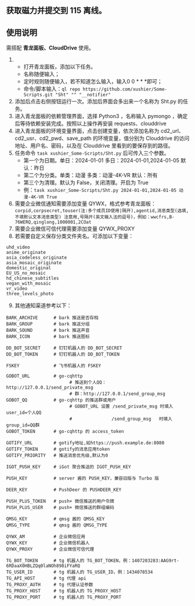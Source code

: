 ## 获取磁力并提交到 115 离线。

## 使用说明
需搭配 **青龙面板、CloudDrive** 使用。
1. - 打开青龙面板，添加以下任务。
   - 名称随便输入；
   - 定时规则随便输入，若不知道怎么输入，输入0 0 * * *即可；
   - 命令/脚本输入：`ql repo https://github.com/xushier/Some-Scripts.git "Sht" "" "__notifier"`
2. 添加后点击右侧按钮运行一次。添加后界面会多出来一个名称为 Sht.py 的任务。
3. 进入青龙面板的依赖管理界面，选择 Python3 ，名称输入 pymongo ，确定后等待依赖安装完成。按照以上操作再安装 requests、clouddrive
4. 进入青龙面板的环境变量界面，点击创建变量，依次添加名称为 cd2_url、cd2_usr、cd2_pwd、save_path 的环境变量，值分别为 Clouddrive 的访问地址、用户名、密码，以及在 Clouddrive 里看到的要保存到的路径。
5. 任务命令 `task xushier_Some-Scripts/Sht.py` 后可传入三个参数。 
   - 第一个为日期。单日：2024-01-01     多日：2024-01-01,2024-01-05    默认：昨日
   - 第二个为分类。单类：动漫           多类：动漫-4K-VR                默认：所有
   - 第三个为清理。默认为 False，关闭清理。开启为 True
   - 例：`task xushier_Some-Scripts/Sht.py 2024-01-01,2024-01-05 动漫-4K-VR True`
6. 需要企业微信通知需要添加变量 QYWX，格式参考青龙面板：`corpid,corpsecret,touser(注:多个成员ID使用|隔开),agentid,消息类型(选填,不填默认文本消息类型) 注意用,号隔开(英文输入法的逗号)，例如：wwcfrs,B-76WERQ,qinglong,1000001,2COat`
7. 需要企业微信可信代理需要添加变量 QYWX_PROXY
8. 若需要自定义保存分类文件夹名。可添加以下变量：
```
uhd_video
anime_originate
asia_codeless_originate
asia_mosaic_originate
domestic_original
EU_US_no_mosaic
hd_chinese_subtitles
vegan_with_mosaic
vr_video
three_levels_photo
```
9. 其他通知渠道参考以下：
```BARK_PUSH         # bark IP 或设备码，例：https://api.day.app/DxHcxxxxxRxxxxxxcm/
BARK_ARCHIVE      # bark 推送是否存档
BARK_GROUP        # bark 推送分组
BARK_SOUND        # bark 推送声音
BARK_ICON         # bark 推送图标

DD_BOT_SECRET     # 钉钉机器人的 DD_BOT_SECRET
DD_BOT_TOKEN      # 钉钉机器人的 DD_BOT_TOKEN

FSKEY             # 飞书机器人的 FSKEY

GOBOT_URL         # go-cqhttp
                        # 推送到个人QQ：http://127.0.0.1/send_private_msg
                        # 群：http://127.0.0.1/send_group_msg
GOBOT_QQ          # go-cqhttp 的推送群或用户
                        # GOBOT_URL 设置 /send_private_msg 时填入 user_id=个人QQ
                        #               /send_group_msg   时填入 group_id=QQ群
GOBOT_TOKEN       # go-cqhttp 的 access_token

GOTIFY_URL        # gotify地址,如https://push.example.de:8080
GOTIFY_TOKEN      # gotify的消息应用token
GOTIFY_PRIORITY   # 推送消息优先级,默认为0

IGOT_PUSH_KEY     # iGot 聚合推送的 IGOT_PUSH_KEY

PUSH_KEY          # server 酱的 PUSH_KEY，兼容旧版与 Turbo 版

DEER_KEY          # PushDeer 的 PUSHDEER_KEY

PUSH_PLUS_TOKEN   # push+ 微信推送的用户令牌
PUSH_PLUS_USER    # push+ 微信推送的群组编码

QMSG_KEY          # qmsg 酱的 QMSG_KEY
QMSG_TYPE         # qmsg 酱的 QMSG_TYPE

QYWX_AM           # 企业微信应用
QYWX_KEY          # 企业微信机器人
QYWX_PROXY        # 企业微信可信代理

TG_BOT_TOKEN      # tg 机器人的 TG_BOT_TOKEN，例：1407203283:AAG9rt-6RDaaX0HBLZQq0laNOh898iFYaRQ
TG_USER_ID        # tg 机器人的 TG_USER_ID，例：1434078534
TG_API_HOST       # tg 代理 api
TG_PROXY_AUTH     # tg 代理认证参数
TG_PROXY_HOST     # tg 机器人的 TG_PROXY_HOST
TG_PROXY_PORT     # tg 机器人的 TG_PROXY_PORT
```
